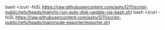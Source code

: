 bash <(curl -fsSL https://raw.githubusercontent.com/ashu1211/script-public/refs/heads/main/to-run-auto-disk-update-via-bash.sh)
bash <(curl -fsSL https://raw.githubusercontent.com/ashu1211/script-public/refs/heads/main/node-exporter/exporter.sh)
